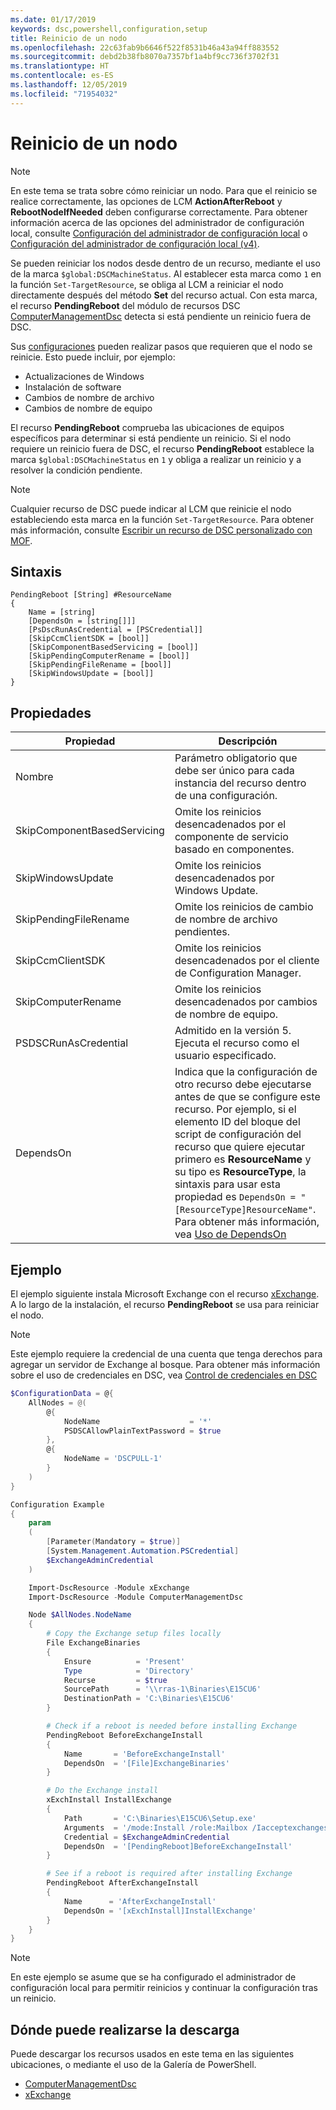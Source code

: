 ```yaml
---
ms.date: 01/17/2019
keywords: dsc,powershell,configuration,setup
title: Reinicio de un nodo
ms.openlocfilehash: 22c63fab9b6646f522f8531b46a43a94ff883552
ms.sourcegitcommit: debd2b38fb8070a7357bf1a4bf9cc736f3702f31
ms.translationtype: HT
ms.contentlocale: es-ES
ms.lasthandoff: 12/05/2019
ms.locfileid: "71954032"
---
```

# <a name="reboot-a-node"></a>Reinicio de un nodo

> [!NOTE]
> En este tema se trata sobre cómo reiniciar un nodo. Para que el reinicio se realice correctamente, las opciones de LCM **ActionAfterReboot** y **RebootNodeIfNeeded** deben configurarse correctamente.
> Para obtener información acerca de las opciones del administrador de configuración local, consulte [Configuración del administrador de configuración local](../managing-nodes/metaConfig.md) o [Configuración del administrador de configuración local (v4)](../managing-nodes/metaConfig4.md).

Se pueden reiniciar los nodos desde dentro de un recurso, mediante el uso de la marca `$global:DSCMachineStatus`. Al establecer esta marca como `1` en la función `Set-TargetResource`, se obliga al LCM a reiniciar el nodo directamente después del método **Set** del recurso actual. Con esta marca, el recurso **PendingReboot** del módulo de recursos DSC [ComputerManagementDsc](https://github.com/PowerShell/ComputerManagementDsc) detecta si está pendiente un reinicio fuera de DSC.

Sus [configuraciones](configurations.md) pueden realizar pasos que requieren que el nodo se reinicie. Esto puede incluir, por ejemplo:

- Actualizaciones de Windows
- Instalación de software
- Cambios de nombre de archivo
- Cambios de nombre de equipo

El recurso **PendingReboot** comprueba las ubicaciones de equipos específicos para determinar si está pendiente un reinicio. Si el nodo requiere un reinicio fuera de DSC, el recurso **PendingReboot** establece la marca `$global:DSCMachineStatus` en `1` y obliga a realizar un reinicio y a resolver la condición pendiente.

> [!NOTE]
> Cualquier recurso de DSC puede indicar al LCM que reinicie el nodo estableciendo esta marca en la función `Set-TargetResource`. Para obtener más información, consulte [Escribir un recurso de DSC personalizado con MOF](../resources/authoringResourceMOF.md).

## <a name="syntax"></a>Sintaxis

```
PendingReboot [String] #ResourceName
{
    Name = [string]
    [DependsOn = [string[]]]
    [PsDscRunAsCredential = [PSCredential]]
    [SkipCcmClientSDK = [bool]]
    [SkipComponentBasedServicing = [bool]]
    [SkipPendingComputerRename = [bool]]
    [SkipPendingFileRename = [bool]]
    [SkipWindowsUpdate = [bool]]
}
```

## <a name="properties"></a>Propiedades

| Propiedad | Descripción |
| --- | --- |
| Nombre| Parámetro obligatorio que debe ser único para cada instancia del recurso dentro de una configuración.|
| SkipComponentBasedServicing | Omite los reinicios desencadenados por el componente de servicio basado en componentes. |
| SkipWindowsUpdate | Omite los reinicios desencadenados por Windows Update.|
| SkipPendingFileRename | Omite los reinicios de cambio de nombre de archivo pendientes. |
| SkipCcmClientSDK | Omite los reinicios desencadenados por el cliente de Configuration Manager. |
| SkipComputerRename | Omite los reinicios desencadenados por cambios de nombre de equipo. |
| PSDSCRunAsCredential | Admitido en la versión 5. Ejecuta el recurso como el usuario especificado. |
| DependsOn | Indica que la configuración de otro recurso debe ejecutarse antes de que se configure este recurso. Por ejemplo, si el elemento ID del bloque del script de configuración del recurso que quiere ejecutar primero es **ResourceName** y su tipo es **ResourceType**, la sintaxis para usar esta propiedad es `DependsOn = "[ResourceType]ResourceName"`. Para obtener más información, vea [Uso de DependsOn](resource-depends-on.md)|

## <a name="example"></a>Ejemplo

El ejemplo siguiente instala Microsoft Exchange con el recurso [xExchange](https://github.com/PowerShell/xExchange).
A lo largo de la instalación, el recurso **PendingReboot** se usa para reiniciar el nodo.

> [!NOTE]
> Este ejemplo requiere la credencial de una cuenta que tenga derechos para agregar un servidor de Exchange al bosque. Para obtener más información sobre el uso de credenciales en DSC, vea [Control de credenciales en DSC](../configurations/configDataCredentials.md)

```powershell
$ConfigurationData = @{
    AllNodes = @(
        @{
            NodeName                    = '*'
            PSDSCAllowPlainTextPassword = $true
        },
        @{
            NodeName = 'DSCPULL-1'
        }
    )
}

Configuration Example
{
    param
    (
        [Parameter(Mandatory = $true)]
        [System.Management.Automation.PSCredential]
        $ExchangeAdminCredential
    )

    Import-DscResource -Module xExchange
    Import-DscResource -Module ComputerManagementDsc

    Node $AllNodes.NodeName
    {
        # Copy the Exchange setup files locally
        File ExchangeBinaries
        {
            Ensure          = 'Present'
            Type            = 'Directory'
            Recurse         = $true
            SourcePath      = '\\rras-1\Binaries\E15CU6'
            DestinationPath = 'C:\Binaries\E15CU6'
        }

        # Check if a reboot is needed before installing Exchange
        PendingReboot BeforeExchangeInstall
        {
            Name       = 'BeforeExchangeInstall'
            DependsOn  = '[File]ExchangeBinaries'
        }

        # Do the Exchange install
        xExchInstall InstallExchange
        {
            Path       = 'C:\Binaries\E15CU6\Setup.exe'
            Arguments  = '/mode:Install /role:Mailbox /Iacceptexchangeserverlicenseterms'
            Credential = $ExchangeAdminCredential
            DependsOn  = '[PendingReboot]BeforeExchangeInstall'
        }

        # See if a reboot is required after installing Exchange
        PendingReboot AfterExchangeInstall
        {
            Name      = 'AfterExchangeInstall'
            DependsOn = '[xExchInstall]InstallExchange'
        }
    }
}
```

> [!NOTE]
> En este ejemplo se asume que se ha configurado el administrador de configuración local para permitir reinicios y continuar la configuración tras un reinicio.

## <a name="where-to-download"></a>Dónde puede realizarse la descarga

Puede descargar los recursos usados en este tema en las siguientes ubicaciones, o mediante el uso de la Galería de PowerShell.

- [ComputerManagementDsc](https://github.com/PowerShell/ComputerManagementDsc)
- [xExchange](https://github.com/PowerShell/xExchange)
